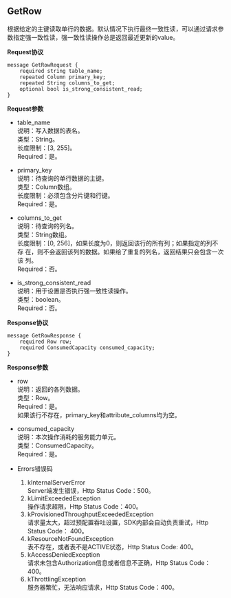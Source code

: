 ## GetRow
根据给定的主键读取单行的数据。默认情况下执行最终一致性读，可以通过请求参数指定强一致性读，强一致性读操作总是返回最近更新的value。

**Request协议**

```
message GetRowRequest {
    required string table_name;
    repeated Column primary_key;
    repeated String columns_to_get;
    optional bool is_strong_consistent_read;
}
```
**Request参数**

* table_name<br>
说明：写入数据的表名。<br>
类型：String。<br>
长度限制：[3, 255]。<br>
Required：是。

* primary_key<br>
说明：待查询的单行数据的主键。<br>
类型：Column数组。<br>
长度限制：必须包含分片键和行键。<br>
Required：是。

* columns_to_get<br>
说明：待查询的列名。<br>
类型：String数组。<br>
长度限制：[0, 256]，如果长度为0，则返回该行的所有列；如果指定的列不存
在，则不会返回该列的数据。如果给了重复的列名，返回结果只会包含一次该
列。<br>
Required：否。<br>

* is_strong_consistent_read<br>
说明：用于设置是否执行强一致性读操作。<br>
类型：boolean。<br>
Required：否。<br>

**Response协议**

```
message GetRowResponse {
    required Row row;
    required ConsumedCapacity consumed_capacity;
}
```
**Response参数**

* row<br>
说明：返回的各列数据。<br>
类型：Row。<br>
Required：是。<br>
如果该行不存在，primary_key和attribute_columns均为空。

* consumed_capacity<br>
说明：本次操作消耗的服务能力单元。<br>
类型：ConsumedCapacity。<br>
Required：是。<br>

* Errors错误码

  1. kInternalServerError<br>
Server端发生错误，Http Status Code：500。
  2. kLimitExceededException<br>
操作请求超限，Http Status Code：400。
  3. kProvisionedThroughputExceededException<br>
请求量太大，超过预配置吞吐设置，SDK内部会自动负责重试，Http Status Code：
400。
  4. kResourceNotFoundException<br>
表不存在，或者表不是ACTIVE状态，Http Status Code: 400。
  5. kAccessDeniedException<br>
请求未包含Authorization信息或者信息不正确，Http Status Code：400。
  6. kThrottlingException<br>
服务器繁忙，无法响应请求，Http Status Code：400。

